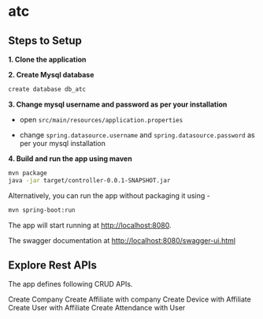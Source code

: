 
# atc

## Steps to Setup

**1. Clone the application**


**2. Create Mysql database**
```bash
create database db_atc
```

**3. Change mysql username and password as per your installation**

+ open `src/main/resources/application.properties`

+ change `spring.datasource.username` and `spring.datasource.password` as per your mysql installation

**4. Build and run the app using maven**

```bash
mvn package
java -jar target/controller-0.0.1-SNAPSHOT.jar

```

Alternatively, you can run the app without packaging it using -

```bash
mvn spring-boot:run
```

The app will start running at <http://localhost:8080>.

The swagger documentation at <http://localhost:8080/swagger-ui.html>

## Explore Rest APIs

The app defines following CRUD APIs.

Create Company 
Create Affiliate with company
Create Device with Affiliate
Create User with Affiliate
Create Attendance with User



